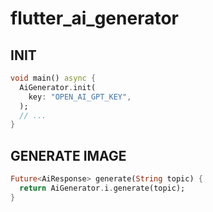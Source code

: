 # flutter_ai_generator

## INIT

```dart
void main() async {
  AiGenerator.init(
    key: "OPEN_AI_GPT_KEY",
  );
  // ...
}
```

## GENERATE IMAGE

```dart
Future<AiResponse> generate(String topic) {
  return AiGenerator.i.generate(topic);
}
```